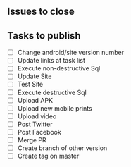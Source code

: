 ## Issues to close

<!-- Put a list of issues that will be closed -->

## Tasks to publish

- [ ] Change android/site version number
- [ ] Update links at task list
- [ ] Execute non-destructive Sql
- [ ] Update Site
- [ ] Test Site
- [ ] Execute destructive Sql
- [ ] Upload APK
- [ ] Upload new mobile prints
- [ ] Upload video
- [ ] Post Twitter
- [ ] Post Facebook
- [ ] Merge PR
- [ ] Create branch of other version
- [ ] Create tag on master
